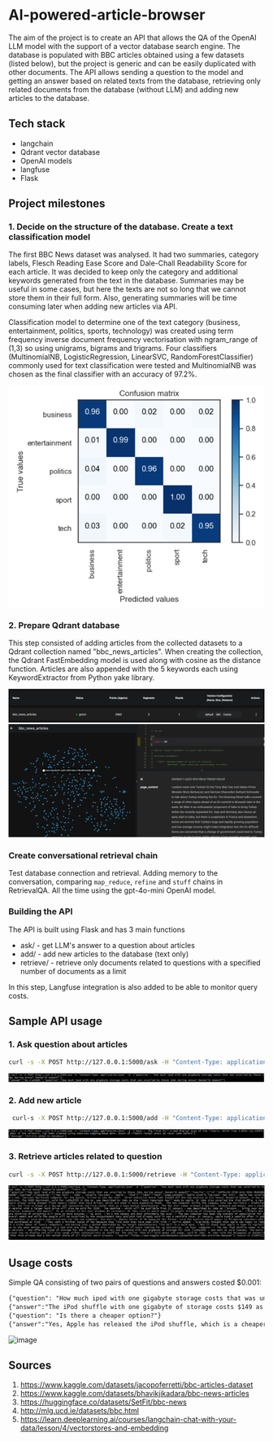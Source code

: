 # AI-powered-article-browser

The aim of the project is to create an API that allows the QA of the OpenAI LLM model with the support of a vector database search engine. The database is populated with BBC articles obtained using a few datasets (listed below), but the project is generic and can be easily duplicated with other documents. The API allows sending a question to the model and getting an answer based on related texts from the database, retrieving only related documents from the database (without LLM) and adding new articles to the database.

## Tech stack
- langchain
- Qdrant vector database
- OpenAI models
- langfuse
- Flask


## Project milestones 

### 1. Decide on the structure of the database. Create a text classification model

The first BBC News dataset was analysed. It had two summaries, category labels, Flesch Reading Ease Score and Dale-Chall Readability Score for each article. It was decided to keep only the category and additional keywords generated from the text in the database. Summaries may be useful in some cases, but here the texts are not so long that we cannot store them in their full form. Also, generating summaries will be time consuming later when adding new articles via API.

Classification model to determine one of the text category (business, entertainment, politics, sports, technology) was created using term frequency inverse document frequency vectorisation with ngram_range of (1,3) so using unigrams, bigrams and trigrams. Four classifiers (MultinomialNB, LogisticRegression, LinearSVC, RandomForestClassifier) commonly used for text classification were tested and MultinomialNB was chosen as the final classifier with an accuracy of 97.2%.

![curl-ask](https://github.com/Jannixen/AI-powered-article-browser/blob/main/images/cm.png)

### 2. Prepare Qdrant database

This step consisted of adding articles from the collected datasets to a Qdrant collection named "bbc_news_articles". When creating the collection, the Qdrant FastEmbedding model is used along with cosine as the distance function. Articles are also appended with the 5 keywords each using KeywordExtractor from Python yake library.

![curl-ask](https://github.com/Jannixen/AI-powered-article-browser/blob/main/images/drant2.png)
![curl-ask](https://github.com/Jannixen/AI-powered-article-browser/blob/main/images/qdrant1.png)

### Create conversational retrieval chain

Test database connection and retrieval. Adding memory to the conversation, comparing `map_reduce`, `refine` and `stuff` chains in RetrievalQA. All the time using the gpt-4o-mini OpenAI model.

### Building the API

The API is built using Flask and has 3 main functions
- ask/ - get LLM's answer to a question about articles
- add/ - add new articles to the database (text only) 
- retrieve/ - retrieve only documents related to questions with a specified number of documents as a limit

In this step, Langfuse integration is also added to be able to monitor query costs.

## Sample API usage

### 1. Ask question about articles

```bash
curl -s -X POST http://127.0.0.1:5000/ask -H "Content-Type: application/json" -d '{"question": "How much ipod with one gigabyte storage costs that was unveiled by Steve Jobs during annual MacWorld speech?"}'
```

![curl-ask](https://github.com/Jannixen/AI-powered-article-browser/blob/main/images/curl1.png)

### 2. Add new article

```bash
 curl-s -X POST http://127.0.0.1:5000/add -H "Content-Type: application/json" -d '{"text": "The first full-sized digital scan of the Titanic, which lies 3,800m (12,500ft) down in the Atlantic, has been created using deep-sea mapping.Read more: Scans of Titanic reveal wreck as never seen before"}'
```

![curl-add](https://github.com/Jannixen/AI-powered-article-browser/blob/main/images/curl2.png)

### 3. Retrieve articles related to question

```bash
curl -s -X POST http://127.0.0.1:5000/retrieve -H "Content-Type: application/json" -d '{"question": "How much ipod with one gigabyte storage costs that was unveiled by Steve Jobs during annual MacWorld speech?", "limit":1}'
```

![curl-retrieve](https://github.com/Jannixen/AI-powered-article-browser/blob/main/images/curl3.png)

## Usage costs

Simple QA consisting of two pairs of questions and answers costed $0.001:

```txt
{"question": "How much ipod with one gigabyte storage costs that was unveiled by Steve Jobs during annual MacWorld speech?"}'
{"answer":"The iPod shuffle with one gigabyte of storage costs $149 as unveiled by Steve Jobs during the annual MacWorld speech."}
{"question": "Is there a cheaper option?"}
{"answer":"Yes, Apple has released the iPod shuffle, which is a cheaper option compared to other iPod models. The iPod shuffle uses flash memory instead of hard drives and is available in two versions: one with 512MB of storage for $99 and a second with 1GB of storage for $149."}
```

![image](https://github.com/user-attachments/assets/6c8c9336-af8c-4304-8439-3a136119597c)


## Sources

1. https://www.kaggle.com/datasets/jacopoferretti/bbc-articles-dataset
2. https://www.kaggle.com/datasets/bhavikjikadara/bbc-news-articles
3. https://huggingface.co/datasets/SetFit/bbc-news
4. http://mlg.ucd.ie/datasets/bbc.html
5. https://learn.deeplearning.ai/courses/langchain-chat-with-your-data/lesson/4/vectorstores-and-embedding
  
